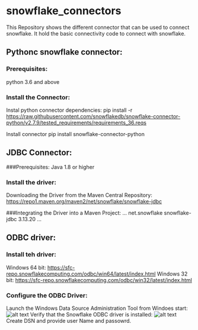 # snowflake_connectors

This Repository shows the different connector that can be used to connect snowflake.
It hold the basic connectivity code to connect with snowflake.

## Pythonc snowflake connector:

### Prerequisites:
python 3.6 and above

### Install the Connector:
Instal python connector dependencies:
pip install -r https://raw.githubusercontent.com/snowflakedb/snowflake-connector-python/v2.7.9/tested_requirements/requirements_36.reqs

Install connector
pip install snowflake-connector-python


## JDBC Connector:

###Prerequisites:
Java 1.8 or higher

### Install the driver:
Downloading the Driver from the Maven Central Repository:
https://repo1.maven.org/maven2/net/snowflake/snowflake-jdbc

###Integrating the Driver into a Maven Project:
<dependencies>
  ...
  <dependency>
    <groupId>net.snowflake</groupId>
    <artifactId>snowflake-jdbc</artifactId>
    <version>3.13.20</version>
  </dependency>
  ...
</dependencies>


## ODBC driver:

### Install teh driver:
Windows 64 bit: https://sfc-repo.snowflakecomputing.com/odbc/win64/latest/index.html
Windows 32 bit: https://sfc-repo.snowflakecomputing.com/odbc/win32/latest/index.html

### Configure the ODBC Driver:
Launch the Windows Data Source Administration Tool from Windoes start:
![alt text](https://docs.snowflake.com/en/_images/odbc1.png)
Verify that the Snowflake ODBC driver is installed:
![alt text](https://docs.snowflake.com/en/_images/odbc2.png)
Create DSN and provide user Name and passowrd.
